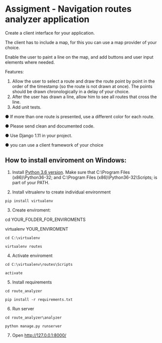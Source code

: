 # Assigment - Navigation routes analyzer application

Create a client interface for your application.

The client has to include a map, for this you can use a map provider of your choice.

Enable the user to paint a line on the map, and add buttons and user input elements where needed.

Features:
1. Allow the user to select a route and draw the route point by point in the order of the timestamp (so the
route is not drawn at once). The points should be drawn chronologically in a delay of your choice.
2. After the user has drawn a line, allow him to see all routes that cross the line.
3. Add unit tests.

● If more than one route is presented, use a different color for each route.

● Please send clean and documented code.

● Use Django 1.11 in your project.

● you can use a client framework of your choice

## How to install enviroment on Windows:
 1. Install [Python 3.6 version](https://www.python.org/downloads/release/python-360/). 
Make sure that C:\Program Files (x86)\Python36-32; and C:\Program Files (x86)\Python36-32\Scripts; is part of your PATH.

 2. Install vitrualenv to create individual environment
 
`pip install virtualenv`

 3. Create enviroment:
 
cd YOUR_FOLDER_FOR_ENVIROMENTS

virtualenv YOUR_ENVIROMENT

`cd C:\virtualenv`

`virtualenv routes`

 4. Activate enviroment
 
`cd C:\virtualenv\routes\Scripts`

`activate`

 5. Install requirements
 
`cd route_analyzer`

`pip install -r requirements.txt`

6. Run server

`cd route_analyzer\analyzer`

`python manage.py runserver`

7. Open http://127.0.0.1:8000/
